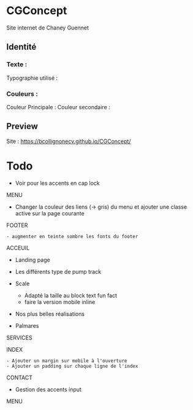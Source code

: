 # CGConcept

Site internet de Chaney Guennet

## Identité

### Texte :
Typographie utilisé : 

### Couleurs :
Couleur Principale :
Couleur secondaire :

## Preview
Site : https://bcollignonecv.github.io/CGConcept/

# Todo

- Voir pour les accents en cap lock

MENU
<!-- - Reduire l'inter margin entre les éléments du footer sur le menu -->
<!-- - Reduire la taille des liens dans le menu col -1 -->
<!-- - Remonter les liens du menu  -->
- Changer la couleur des liens (-> gris) du menu et ajouter une classe active sur la page courante
<!-- - téléphone +33 (0)7 87 95 37 79 -->
<!-- - "Fermer" au lieu de "close" -->

FOOTER

<!-- - Ajouter de l'espace entre contact et suivez-nous -->
    - augmenter en teinte sombre les fonts du footer

ACCEUIL 

- Landing page
    <!-- - Ajouter le titre -->

- Les différents type de pump track
    <!-- - Image avec filtre -->
    <!-- - Grossir le text -->

- Scale
    <!-- - Passer la font en bold -->
    - Adapté la taille au block text fun fact
    - faire la version mobile inline

- Nos plus belles réalisations
    <!-- - Animation de nos plus belles réalisations -->
    <!-- - Augmenter la taille des text de nos plus belles réalisations -->
    <!-- - Ajouter un active -->
    <!-- - Ajouter un fond de couleur sur l'index nos plus belles réalisations -->
    <!-- - Index Reduire margin top entre title et content -->

- Palmares
    <!-- - Index Reduire margin top entre title et content -->
    <!-- - Section trop haute -->



SERVICES

<!-- - Reduir les margins des dropdown -->

INDEX 

<!-- - Text gris foncé de base -->
<!-- - Text gris au hover de l'index -->
<!-- - Text gris foncé sur l'élément actifs -->
    - Ajouter un margin sur mobile à l'ouverture
    - Ajouter un padding sur chaque ligne de l'index

CONTACT

<!-- - Changer les couleurs de la map avec des nuances de gris plus faible -->
<!-- - Retirer le nom des pays -->
- Gestion des accents input

MENU 

<!-- - Changer le easing de l'animation de menu -->
